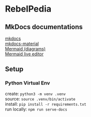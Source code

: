 RebelPedia
==========

## MkDocs documentations
[mkdocs](https://www.mkdocs.org/)  
[mkdocs-material](https://squidfunk.github.io/mkdocs-material/reference/)  
[Mermaid (diagrams)](https://mermaid-js.github.io/mermaid/#/)  
[Mermaid live editor](https://mermaid-js.github.io/mermaid-live-editor/)

## Setup
### Python Virtual Env
create: `python3 -m venv .venv`  
source: `source .venv/bin/activate`  
install: `pip install -r requirements.txt`  
run locally: `npm run serve-docs`
